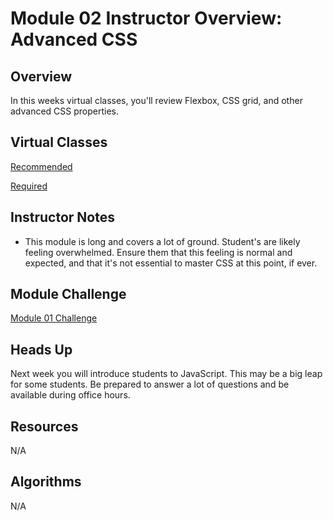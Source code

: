 # Module 02 Instructor Overview: Advanced CSS

## Overview

In this weeks virtual classes, you'll review Flexbox, CSS grid, and other advanced CSS properties.

## Virtual Classes

[Recommended](./02.1-RECOMMENDED.md)

[Required](./02.2-REQUIRED.md)

## Instructor Notes

* This module is long and covers a lot of ground. Student's are likely feeling overwhelmed. Ensure them that this feeling is normal and expected, and that it's not essential to master CSS at this point, if ever.

## Module Challenge

[Module 01 Challenge](../../01-Class-Content/03-Advanced-CSS/02-Challenge)

## Heads Up

Next week you will introduce students to JavaScript. This may be a big leap for some students. Be prepared to answer a lot of questions and be available during office hours. 

## Resources

N/A 

## Algorithms

N/A